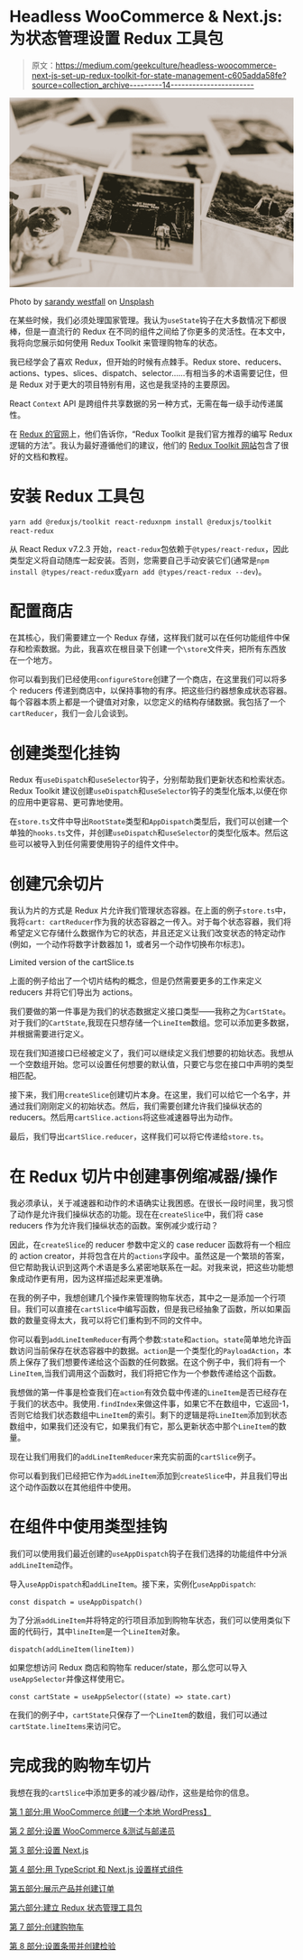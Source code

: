 # Headless WooCommerce & Next.js:为状态管理设置 Redux 工具包

> 原文：<https://medium.com/geekculture/headless-woocommerce-next-js-set-up-redux-toolkit-for-state-management-c605adda58fe?source=collection_archive---------14----------------------->

![](img/e8b221ee6629ef1dba6862e0938f1ac7.png)

Photo by [sarandy westfall](https://unsplash.com/@sarandywestfall_photo?utm_source=medium&utm_medium=referral) on [Unsplash](https://unsplash.com?utm_source=medium&utm_medium=referral)

在某些时候，我们必须处理国家管理。我认为`useState`钩子在大多数情况下都很棒，但是一直流行的 Redux 在不同的组件之间给了你更多的灵活性。在本文中，我将向您展示如何使用 Redux Toolkit 来管理购物车的状态。

我已经学会了喜欢 Redux，但开始的时候有点棘手。Redux store、reducers、actions、types、slices、dispatch、selector……有相当多的术语需要记住，但是 Redux 对于更大的项目特别有用，这也是我坚持的主要原因。

React `Context` API 是跨组件共享数据的另一种方式，无需在每一级手动传递属性。

在 [Redux 的官网](https://redux.js.org/introduction/getting-started)上，他们告诉你，“Redux Toolkit 是我们官方推荐的编写 Redux 逻辑的方法”。我认为最好遵循他们的建议，他们的 [Redux Toolkit 网站](https://redux-toolkit.js.org/introduction/getting-started)包含了很好的文档和教程。

# 安装 Redux 工具包

```
yarn add @reduxjs/toolkit react-reduxnpm install @reduxjs/toolkit react-redux
```

从 React Redux v7.2.3 开始，`react-redux`包依赖于`@types/react-redux`，因此类型定义将自动随库一起安装。否则，您需要自己手动安装它们(通常是`npm install @types/react-redux`或`yarn add @types/react-redux --dev`)。

# 配置商店

在其核心，我们需要建立一个 Redux 存储，这样我们就可以在任何功能组件中保存和检索数据。为此，我喜欢在根目录下创建一个`\store`文件夹，把所有东西放在一个地方。

你可以看到我们已经使用`configureStore`创建了一个商店，在这里我们可以将多个 reducers 传递到商店中，以保持事物的有序。把这些归约器想象成状态容器。每个容器本质上都是一个键值对对象，以您定义的结构存储数据。我包括了一个`cartReducer`，我们一会儿会谈到。

# 创建类型化挂钩

Redux 有`useDispatch`和`useSelector`钩子，分别帮助我们更新状态和检索状态。Redux Toolkit 建议创建`useDispatch`和`useSelector`钩子的类型化版本,以便在你的应用中更容易、更可靠地使用。

在`store.ts`文件中导出`RootState`类型和`AppDispatch`类型后，我们可以创建一个单独的`hooks.ts`文件，并创建`useDispatch`和`useSelector`的类型化版本。然后这些可以被导入到任何需要使用钩子的组件文件中。

# 创建冗余切片

我认为片的方式是 Redux 片允许我们管理状态容器。在上面的例子`store.ts`中，我将`cart: cartReducer`作为我的状态容器之一传入。对于每个状态容器，我们将希望定义它存储什么数据作为它的状态，并且还定义让我们改变状态的特定动作(例如，一个动作将数字计数器加 1，或者另一个动作切换布尔标志)。

Limited version of the cartSlice.ts

上面的例子给出了一个切片结构的概念，但是仍然需要更多的工作来定义 reducers 并将它们导出为 actions。

我们要做的第一件事是为我们的状态数据定义接口类型——我称之为`CartState`。对于我们的`CartState`,我现在只想存储一个`LineItem`数组。您可以添加更多数据，并根据需要进行定义。

现在我们知道接口已经被定义了，我们可以继续定义我们想要的初始状态。我想从一个空数组开始。您可以设置任何想要的默认值，只要它与您在接口中声明的类型相匹配。

接下来，我们用`createSlice`创建切片本身。在这里，我们可以给它一个名字，并通过我们刚刚定义的初始状态。然后，我们需要创建允许我们操纵状态的 reducers。然后用`cartSlice.actions`将这些减速器导出为动作。

最后，我们导出`cartSlice.reducer`，这样我们可以将它传递给`store.ts`。

# 在 Redux 切片中创建事例缩减器/操作

我必须承认，关于减速器和动作的术语确实让我困惑。在很长一段时间里，我习惯了动作是允许我们操纵状态的功能。现在在`createSlice`中，我们将 case reducers 作为允许我们操纵状态的函数。案例减少或行动？

因此，在`createSlice`的 reducer 参数中定义的 case reducer 函数将有一个相应的 action creator，并将包含在片的`actions`字段中。虽然这是一个繁琐的答案，但它帮助我认识到这两个术语是多么紧密地联系在一起。对我来说，把这些功能想象成动作更有用，因为这样描述起来更准确。

在我的例子中，我想创建几个操作来管理购物车状态，其中之一是添加一个行项目。我们可以直接在`cartSlice`中编写函数，但是我已经抽象了函数，所以如果函数的数量变得太大，我可以将它们重构到不同的文件中。

你可以看到`addLineItemReducer`有两个参数:`state`和`action`。`state`简单地允许函数访问当前保存在状态容器中的数据。`action`是一个类型化的`PayloadAction`，本质上保存了我们想要传递给这个函数的任何数据。在这个例子中，我们将有一个`LineItem`,当我们调用这个函数时，我们将把它作为一个参数传递给这个函数。

我想做的第一件事是检查我们在`action`有效负载中传递的`LineItem`是否已经存在于我们的状态中。我使用`.findIndex`来做这件事，如果它不在数组中，它返回-1，否则它给我们状态数组中`LineItem`的索引。剩下的逻辑是将`LineItem`添加到状态数组中，如果我们还没有它，如果我们有它，那么更新状态中那个`LineItem`的数量。

现在让我们用我们的`addLineItemReducer`来充实前面的`cartSlice`例子。

你可以看到我们已经把它作为`addLineItem`添加到`createSlice`中，并且我们导出这个动作函数以在其他组件中使用。

# 在组件中使用类型挂钩

我们可以使用我们最近创建的`useAppDispatch`钩子在我们选择的功能组件中分派`addLineItem`动作。

导入`useAppDispatch`和`addLineItem`。接下来，实例化`useAppDispatch`:

```
const dispatch = useAppDispatch()
```

为了分派`addLineItem`并将特定的行项目添加到购物车状态，我们可以使用类似下面的代码行，其中`lineItem`是一个`LineItem`对象。

```
dispatch(addLineItem(lineItem))
```

如果您想访问 Redux 商店和购物车 reducer/state，那么您可以导入`useAppSelector`并像这样使用它。

```
const cartState = useAppSelector((state) => state.cart)
```

在我们的例子中，`cartState`只保存了一个`LineItem`的数组，我们可以通过`cartState.lineItems`来访问它。

# 完成我的购物车切片

我想在我的`cartSlice`中添加更多的减少器/动作，这些是给你的信息。

[第 1 部分:用 WooCommerce 创建一个本地 WordPress】](https://leojbchan.medium.com/headless-woocommerce-next-js-create-a-local-wordpress-with-woocommerce-4411b24a160e)

[第 2 部分:设置 WooCommerce &测试与邮递员](https://leojbchan.medium.com/headless-woocommerce-next-js-set-up-woocommerce-test-with-postman-5e7859c65626)

[第 3 部分:设置 Next.js](https://leojbchan.medium.com/headless-woocommerce-next-js-set-up-next-js-b8d2193b2688)

[第 4 部分:用 TypeScript 和 Next.js 设置样式组件](https://leojbchan.medium.com/headless-woocommerce-next-js-set-up-styled-components-with-typescript-and-next-js-18cc047ccd79)

[第五部分:展示产品并创建订单](https://leojbchan.medium.com/headless-woocommerce-next-js-display-products-and-create-orders-593a6c5aee86)

[第六部分:建立 Redux 状态管理工具包](https://leojbchan.medium.com/headless-woocommerce-next-js-set-up-redux-toolkit-for-state-management-c605adda58fe)

[第 7 部分:创建购物车](https://leojbchan.medium.com/headless-woocommerce-next-js-create-a-cart-8a3e49b90076)

[第 8 部分:设置条带并创建检验](https://leojbchan.medium.com/headless-woocommerce-next-js-set-up-stripe-and-create-checkout-d01333607a66)